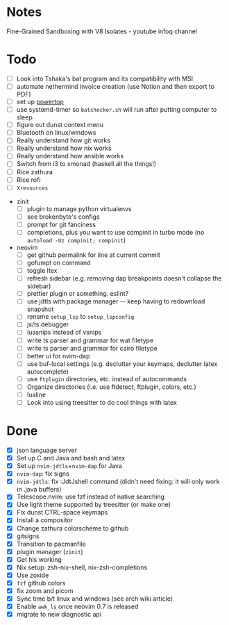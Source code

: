 # Notes

Fine-Grained Sandboxing with V8 Isolates - youtube infoq channel

# Todo

* [ ] Look into Tshaka's bat program and its compatibility with MSI
* [ ] automate nethermind invoice creation (use Notion and then export to PDF)
* [ ] set up [powertop](https://wiki.archlinux.org/title/Powertop)
* [ ] use systemd-timer so `batchecker.sh` will run after putting computer to sleep
* [ ] figure out dunst context menu
* [ ] Bluetooth on linux/windows
* [ ] Really understand how git works
* [ ] Really understand how nix works
* [ ] Really understand how ansible works
* [ ] Switch from i3 to xmonad (haskell all the things!)
* [ ] Rice zathura
* [ ] Rice rofi
* [ ] `Xresources`
* zinit
  + [ ] plugin to manage python virtualenvs
  + [ ] see brokenbyte's configs
  + [ ] prompt for git fanciness
  + [ ] completions, plus you want to use compinit in turbo mode (no `autoload -Uz compinit; compinit`)
* neovim
  + [ ] get github permalink for line at current commit
  + [ ] gofumpt on command
  + [ ] toggle ltex
  + [ ] refresh sidebar (e.g. removing dap breakpoints doesn't collapse the sidebar)
  + [ ] prettier plugin or something. eslint?
  + [ ] use jdtls with package manager -- keep having to redownload snapshot
  + [ ] rename `setup_lsp` to `setup_lspconfig`
  + [ ] js/ts debugger
  + [ ] luasnips instead of vsnips
  + [ ] write ts parser and grammar for wat filetype
  + [ ] write ts parser and grammar for cairo filetype
  + [ ] better ui for nvim-dap
  + [ ] use buf-local settings (e.g. declutter your keymaps, declutter latex autocomplete)
  + [ ] use `ftplugin` directories, etc. instead of autocommands
  + [ ] Organize directories (i.e. use ftdetect, ftplugin, colors, etc.)
  + [ ] lualine
  + [ ] Look into using treesitter to do cool things with latex

# Done

* [X] json language server
* [X] Set up C and Java and bash and latex
* [X] Set up `nvim-jdtls`+`nvim-dap` for Java
* [X] `nvim-dap`: fix signs
* [X] `nvim-jdtls`: fix :JdtJshell command (didn't need fixing: it will only work in .java buffers)
* [X] Telescope.nvim: use fzf instead of native searching
* [X] Use light theme supported by treesitter (or make one)
* [X] Fix dunst CTRL-space keymaps
* [X] Install a compositor
* [X] Change zathura colorscheme to github
* [X] gitsigns
* [X] Transition to pacmanfile
* [X] plugin manager (`zinit`)
* [X] Get hls working
* [X] Nix setup: zsh-nix-shell, nix-zsh-completions
* [X] Use zoxide
* [X] `fzf` github colors
* [X] fix zoom and picom
* [X] Sync time b/t linux and windows (see arch wiki article)
* [X] Enable `awk_ls` once neovim 0.7 is released
* [X] migrate to new diagnostic api
